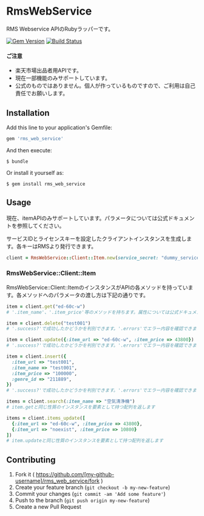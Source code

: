 # RmsWebService

RMS Webservice APIのRubyラッパーです。

[![Gem Version](https://badge.fury.io/rb/rms_web_service.svg)](http://badge.fury.io/rb/rms_web_service)
[![Build Status](https://travis-ci.org/kamiya54/rms_web_service.svg)](https://travis-ci.org/kamiya54/rms_web_service)

#### ご注意

* 楽天市場出品者用APIです。
* 現在一部機能のみサポートしています。
* 公式のものではありません。個人が作っているものですので、ご利用は自己責任でお願いします。

## Installation

Add this line to your application's Gemfile:

```ruby
gem 'rms_web_service'
```

And then execute:

    $ bundle

Or install it yourself as:

    $ gem install rms_web_service

## Usage

現在、itemAPIのみサポートしています。パラメータについては公式ドキュメントを参照してください。

サービスIDとライセンスキーを設定したクライアントインスタンスを生成します。各キーはRMSより発行できます。

```ruby
client = RmsWebService::Client::Item.new(service_secret: "dummy_service_secret", license_key: "dummy_license_key")
```

### RmsWebService::Client::Item

RmsWebService::Client::ItemのインスタンスがAPIの各メソッドを持っています。各メソッドへのパラメータの渡し方は下記の通りです。

```ruby
item = client.get("ed-60c-w")
# '.item_name'、'.item_price'等のメソッドを持ちます。属性については公式ドキュメントを見てください。

item = client.delete("test001")
# '.success?'で成功したかどうかを判別できます。'.errors'でエラー内容を確認できます。

item = client.update({:item_url => "ed-60c-w", :item_price => 43800})
# '.success?'で成功したかどうかを判別できます。'.errors'でエラー内容を確認できます。

item = client.insert({
  :item_url => "test001",
  :item_name => "test001",
  :item_price => "100000",
  :genre_id => "211889",
})
# '.success?'で成功したかどうかを判別できます。'.errors'でエラー内容を確認できます。

items = client.search(:item_name => "空気清浄機")
# item.getと同じ性質のインスタンスを要素として持つ配列を返します

items = client.items_update([
  {:item_url => "ed-60c-w", :item_price => 43800},
  {:item_url => "noexist", :item_price => 10800}
])
# item.updateと同じ性質のインスタンスを要素として持つ配列を返します
```

## Contributing

1. Fork it ( https://github.com/[my-github-username]/rms_web_service/fork )
2. Create your feature branch (`git checkout -b my-new-feature`)
3. Commit your changes (`git commit -am 'Add some feature'`)
4. Push to the branch (`git push origin my-new-feature`)
5. Create a new Pull Request
